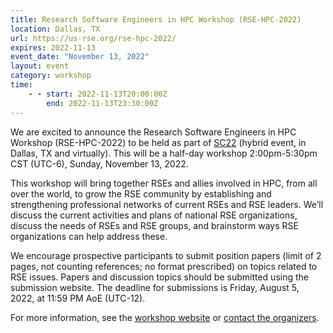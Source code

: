```yaml
---
title: Research Software Engineers in HPC Workshop (RSE-HPC-2022)
location: Dallas, TX
url: https://us-rse.org/rse-hpc-2022/
expires: 2022-11-13
event_date: "November 13, 2022"
layout: event
category: workshop
time:
    - - start: 2022-11-13T20:00:00Z
        end: 2022-11-13T23:30:00Z
---
```


We are excited to announce the Research Software Engineers in HPC Workshop (RSE-HPC-2022)
to be held as part of [SC22](https://sc22.supercomputing.org/) (hybrid event, in Dallas, TX and virtually).
This will be a half-day workshop 2:00pm-5:30pm CST (UTC-6), Sunday, November 13, 2022.

This workshop will bring together RSEs and allies involved in HPC, from all over the world,
to grow the RSE community by establishing and strengthening professional networks of current
RSEs and RSE leaders.  We’ll discuss the current activities and plans of national RSE
organizations, discuss the needs of RSEs and RSE groups, and brainstorm ways RSE organizations
can help address these.

We encourage prospective participants to submit position papers (limit of 2 pages,
not counting references; no format prescribed) on topics related to RSE issues.
Papers and discussion topics should be submitted using the submission website.
The deadline for submissions is Friday, August 5, 2022, at 11:59 PM AoE (UTC-12).

For more information, see the [workshop website](https://us-rse.org/rse-hpc-2022/)
or [contact the organizers](sc-ws-rse-hpc@info.supercomputing.org).
